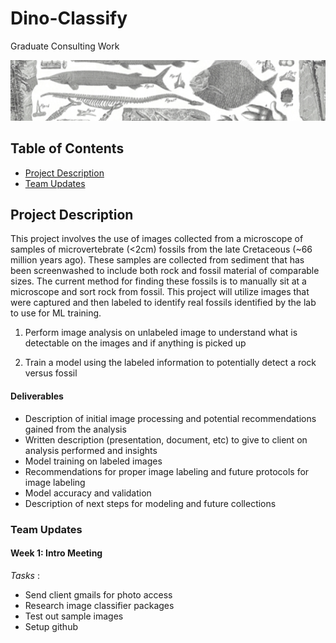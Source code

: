 # Dino-Classify
Graduate Consulting Work

![dino-banner](dino-banner.png)

## Table of Contents
- [Project Description](#project-description)
- [Team Updates](#team-updates)

## Project Description
This project involves the use of images collected from a microscope of samples of microvertebrate (<2cm) fossils from the late Cretaceous (~66 million years ago).  These samples are collected from sediment that has been screenwashed to include both rock and fossil material of comparable sizes. The current method for finding these fossils is to manually sit at a microscope and sort rock from fossil. This project will utilize images that were captured and then labeled to identify real fossils identified by the lab to use for ML training.

1.	Perform image analysis on unlabeled image to understand what is detectable on the images and if anything is picked up
  
2.	Train a model using the labeled information to potentially detect a rock versus fossil

#### Deliverables
- Description of initial image processing and potential recommendations gained from the analysis
- Written description (presentation, document, etc) to give to client on analysis performed and insights
- Model training on labeled images
- Recommendations for proper image labeling and future protocols for image labeling
- Model accuracy and validation
- Description of next steps for modeling and future collections




### Team Updates

#### Week 1: Intro Meeting

_Tasks_ : 
- Send client gmails for photo access
- Research image classifier packages
- Test out sample images
- Setup github
